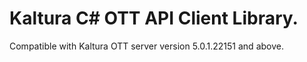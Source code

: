 # Kaltura C# OTT API Client Library.
Compatible with Kaltura OTT server version 5.0.1.22151 and above.
